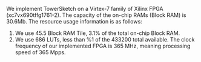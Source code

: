 We implement TowerSketch on a Virtex-7 family of Xilinx FPGA (xc7vx690tffg1761-2).
The capacity of the on-chip RAMs (Block RAM) is 30.6Mb.
The resource usage information is as follows: 
1) We use 45.5 Block RAM Tile, 3.1% of the total on-chip Block RAM. 
2) We use 686 LUTs, less than %1 of the 433200 total available. 
The clock frequency of our implemented FPGA is 365 MHz, meaning processing speed of 365 Mpps.
